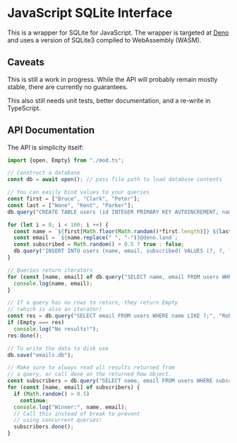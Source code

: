 # JavaScript SQLite Interface

This is a wrapper for SQLite for JavaScript. The wrapper is targeted at [Deno](https://deno.land)
and uses a version of SQLite3 compiled to WebAssembly (WASM).

## Caveats

This is still a work in progress. While the API will probably remain mostly stable, there are currently
no guarantees.

This also still needs unit tests, better documentation, and a re-write in TypeScript.

## API Documentation
The API is simplicity itself:

```JavaScript
import {open, Empty} from "./mod.ts";

// Construct a database
const db = await open(); // pass file path to load database contents

// You can easily bind values to your queries
const first = ["Bruce", "Clark", "Peter"];
const last = ["Wane", "Kent", "Parker"];
db.query("CREATE TABLE users (id INTEGER PRIMARY KEY AUTOINCREMENT, name TEXT, email TEXT, subscribed INTEGER);");

for (let i = 0; i < 100; i ++) {
  const name = `${first[Math.floor(Math.random()*first.length)]} ${last[Math.floor(Math.random()*last.length)]}`;
  const email = `${name.replace(" ", "-")}@deno.land`;
  const subscribed = Math.random() > 0.5 ? true : false;
  db.query("INSERT INTO users (name, email, subscribed) VALUES (?, ?, ?);", name, email, subscribed);
}

// Queries return iterators
for (const [name, email] of db.query("SELECT name, email FROM users WHERE subscribed = ? LIMIT 5;", true)) {
  console.log(name, email);
}

// If a query has no rows to return, they return Empty
// (which is also an iterator)
const res = db.query("SELECT email FROM users WHERE name LIKE ?;", "Robert Parr");
if (Empty === res)
  console.log("No results!");
res.done();

// To write the data to disk use
db.save("emails.db");

// Make sure to always read all results returned from
// a query, or call done on the returned Row object.
const subscribers = db.query("SELECT name, email FROM users WHERE subscribed = ?", true);
for (const [name, email] of subscribers) {
  if (Math.random() > 0.5)
    continue;
  console.log("Winner:", name, email);
  // Call this instead of break to prevent
  // using concurrent queries!
  subscribers.done();
}
```
